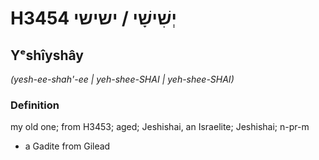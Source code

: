 # H3454 יְשִׁישָׁי / ישישי

## Yᵉshîyshây

_(yesh-ee-shah'-ee | yeh-shee-SHAI | yeh-shee-SHAI)_

### Definition

my old one; from H3453; aged; Jeshishai, an Israelite; Jeshishai; n-pr-m

- a Gadite from Gilead
